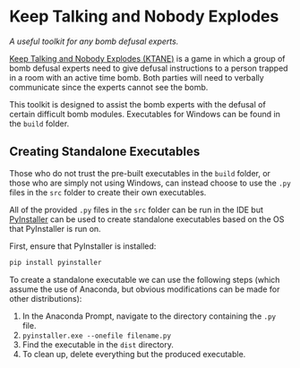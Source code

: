 
# Keep Talking and Nobody Explodes
*A useful toolkit for any bomb defusal experts.*

[Keep Talking and Nobody Explodes (KTANE)](https://keeptalkinggame.com/) is a game in which a group of bomb defusal experts need to give defusal instructions to a person trapped in a room with an active time bomb. Both parties will need to verbally communicate since the experts cannot see the bomb.

This toolkit is designed to assist the bomb experts with the defusal of certain difficult bomb modules. Executables for Windows can be found in the `build` folder.

## Creating Standalone Executables

Those who do not trust the pre-built executables in the `build` folder, or those who are simply not using Windows, can instead choose to use the `.py` files in the `src` folder to create their own executables.

All of the provided `.py` files in the `src` folder can be run in the IDE but [PyInstaller](http://www.pyinstaller.org/) can be used to create standalone executables based on the OS that PyInstaller is run on.

First, ensure that PyInstaller is installed:

```Bash
pip install pyinstaller
```

To create a standalone executable we can use the following steps (which assume the use of Anaconda, but obvious modifications can be made for other distributions):

1. In the Anaconda Prompt, navigate to the directory containing the `.py` file.
2. `pyinstaller.exe --onefile filename.py`
3. Find the executable in the `dist` directory.
4. To clean up, delete everything but the produced executable.
